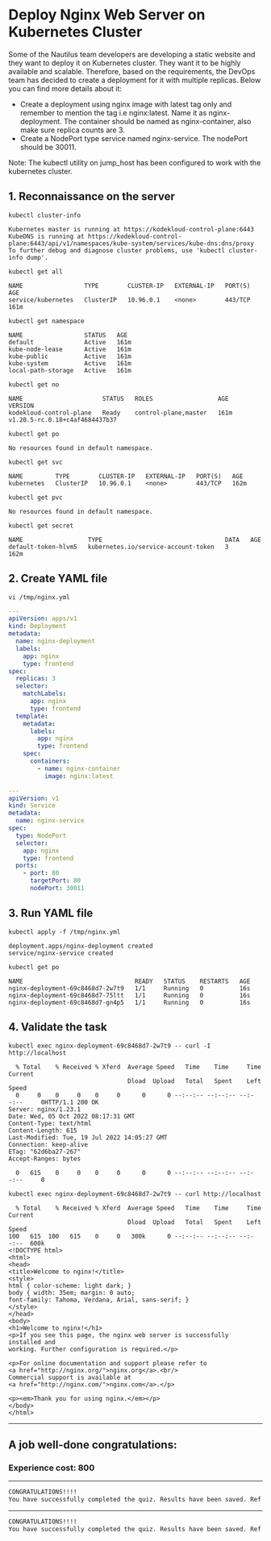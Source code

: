 # Deploy Nginx Web Server on Kubernetes Cluster

Some of the Nautilus team developers are developing a static website and they want to deploy it on Kubernetes cluster. They want it to be highly available and scalable. Therefore, based on the requirements, the DevOps team has decided to create a deployment for it with multiple replicas. Below you can find more details about it:  
- Create a deployment using nginx image with latest tag only and remember to mention the tag i.e nginx:latest. Name it as nginx-deployment. The container should be named as nginx-container, also make sure replica counts are 3.  
- Create a NodePort type service named nginx-service. The nodePort should be 30011.  

Note: The kubectl utility on jump_host has been configured to work with the kubernetes cluster.



## 1. Reconnaissance on the server
`kubectl cluster-info`  
```console
Kubernetes master is running at https://kodekloud-control-plane:6443
KubeDNS is running at https://kodekloud-control-plane:6443/api/v1/namespaces/kube-system/services/kube-dns:dns/proxy
To further debug and diagnose cluster problems, use 'kubectl cluster-info dump'.
```

`kubectl get all`  
```console
NAME                 TYPE        CLUSTER-IP   EXTERNAL-IP   PORT(S)   AGE
service/kubernetes   ClusterIP   10.96.0.1    <none>        443/TCP   161m
```

`kubectl get namespace`  
```console
NAME                 STATUS   AGE
default              Active   161m
kube-node-lease      Active   161m
kube-public          Active   161m
kube-system          Active   161m
local-path-storage   Active   161m
```

`kubectl get no`  
```console
NAME                      STATUS   ROLES                  AGE    VERSION
kodekloud-control-plane   Ready    control-plane,master   161m   v1.20.5-rc.0.18+c4af4684437b37
```

`kubectl get po`  
```console
No resources found in default namespace.
```

`kubectl get svc`  
```console
NAME         TYPE        CLUSTER-IP   EXTERNAL-IP   PORT(S)   AGE
kubernetes   ClusterIP   10.96.0.1    <none>        443/TCP   162m
```

`kubectl get pvc`  
```console
No resources found in default namespace.
```

`kubectl get secret`  
```console
NAME                  TYPE                                  DATA   AGE
default-token-hlvm5   kubernetes.io/service-account-token   3      162m
```


## 2.  Create YAML file
`vi /tmp/nginx.yml`  
```yaml
---
apiVersion: apps/v1
kind: Deployment
metadata:
  name: nginx-deployment
  labels:
    app: nginx
    type: frontend
spec:
  replicas: 3
  selector:
    matchLabels:
      app: nginx
      type: frontend
  template:
    metadata:
      labels:
        app: nginx
        type: frontend
    spec:
      containers:
        - name: nginx-container
          image: nginx:latest

---
apiVersion: v1
kind: Service
metadata:
  name: nginx-service
spec:
  type: NodePort
  selector:
    app: nginx
    type: frontend
  ports:
    - port: 80
      targetPort: 80
      nodePort: 30011
```


## 3. Run YAML file
`kubectl apply -f /tmp/nginx.yml`  
```console
deployment.apps/nginx-deployment created
service/nginx-service created
```

`kubectl get po`  
```console
NAME                               READY   STATUS    RESTARTS   AGE
nginx-deployment-69c8468d7-2w7t9   1/1     Running   0          16s
nginx-deployment-69c8468d7-75ltt   1/1     Running   0          16s
nginx-deployment-69c8468d7-gn4p5   1/1     Running   0          16s
```


## 4. Validate the task
`kubectl exec nginx-deployment-69c8468d7-2w7t9 -- curl -I http://localhost`  
```console  
  % Total    % Received % Xferd  Average Speed   Time    Time     Time  Current
                                 Dload  Upload   Total   Spent    Left  Speed
  0     0    0     0    0     0      0      0 --:--:-- --:--:-- --:--:--     0HTTP/1.1 200 OK
Server: nginx/1.23.1
Date: Wed, 05 Oct 2022 08:17:31 GMT
Content-Type: text/html
Content-Length: 615
Last-Modified: Tue, 19 Jul 2022 14:05:27 GMT
Connection: keep-alive
ETag: "62d6ba27-267"
Accept-Ranges: bytes

  0   615    0     0    0     0      0      0 --:--:-- --:--:-- --:--:--     0
```


`kubectl exec nginx-deployment-69c8468d7-2w7t9 -- curl http://localhost`  
```console  
  % Total    % Received % Xferd  Average Speed   Time    Time     Time  Current
                                 Dload  Upload   Total   Spent    Left  Speed
100   615  100   615    0     0   300k      0 --:--:-- --:--:-- --:--:--  600k
<!DOCTYPE html>
<html>
<head>
<title>Welcome to nginx!</title>
<style>
html { color-scheme: light dark; }
body { width: 35em; margin: 0 auto;
font-family: Tahoma, Verdana, Arial, sans-serif; }
</style>
</head>
<body>
<h1>Welcome to nginx!</h1>
<p>If you see this page, the nginx web server is successfully installed and
working. Further configuration is required.</p>

<p>For online documentation and support please refer to
<a href="http://nginx.org/">nginx.org</a>.<br/>
Commercial support is available at
<a href="http://nginx.com/">nginx.com</a>.</p>

<p><em>Thank you for using nginx.</em></p>
</body>
</html>
```

---

## A job well-done congratulations:
### Experience cost: 800

---

```bash
CONGRATULATIONS!!!!
You have successfully completed the quiz. Results have been saved. Ref ID:633c6785b020001fa820ae42
```

---

```bash
CONGRATULATIONS!!!!
You have successfully completed the quiz. Results have been saved. Ref ID:6390e3768e20cabd4f3b8fed
```
